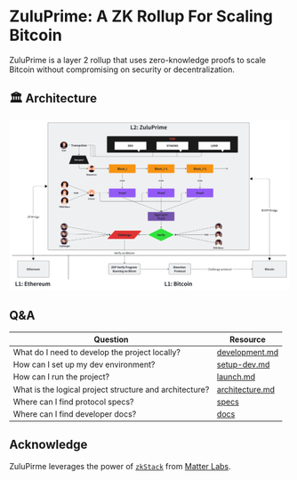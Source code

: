 # ZuluPrime: A ZK Rollup For Scaling Bitcoin

ZuluPrime is a layer 2 rollup that uses zero-knowledge proofs to scale Bitcoin without compromising on security or
decentralization.

## 🏛 Architecture

![zuluprime-architecture.svg](./zuluprime-architecture.svg)


## Q&A

| Question                                                | Resource                                                         |
|---------------------------------------------------------|------------------------------------------------------------------|
| What do I need to develop the project locally?          | [development.md](docs/guides/development.md)                     |
| How can I set up my dev environment?                    | [setup-dev.md](docs/guides/setup-dev.md)                         |
| How can I run the project?                              | [launch.md](docs/guides/launch.md)                               |
| What is the logical project structure and architecture? | [architecture.md](docs/guides/architecture.md)                   |
| Where can I find protocol specs?                        | [specs](docs/specs/README.md)                                    |
| Where can I find developer docs?                        | [docs](https://docs.zulunetwork.io/introduction/welcome-to-zulu) |

## Acknowledge

ZuluPirme leverages the power of [`zkStack`](https://github.com/matter-labs/zksync-era)
from [Matter Labs](https://github.com/matter-labs). 


